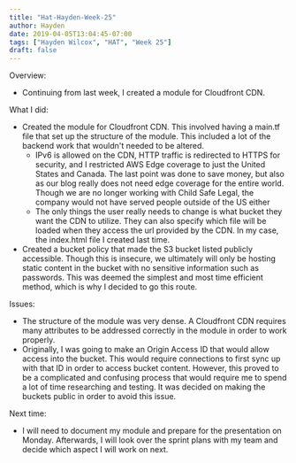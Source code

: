 ```yaml
---
title: "Hat-Hayden-Week-25"
author: Hayden
date: 2019-04-05T13:04:45-07:00
tags: ["Hayden Wilcox", "HAT", "Week 25"]
draft: false
---
```


Overview:
- Continuing from last week, I created a module for Cloudfront CDN.

What I did:
- Created the module for Cloudfront CDN. This involved having a main.tf file that set up the structure of the module. This included a lot of the backend work that wouldn't needed to be altered. 
   - IPv6 is allowed on the CDN, HTTP traffic is redirected to HTTPS for security, and I restricted AWS Edge coverage to just the United States and Canada. The last point was done to save money, but also as our blog really does not need edge coverage for the entire world. Though we are no longer working with Child Safe Legal, the company would not have served people outside of the US either
   - The only things the user really needs to change is what bucket they want the CDN to utilize. They can also specify which file will be loaded when they access the url provided by the CDN. In my case, the index.html file I created last time.
- Created a bucket policy that made the S3 bucket listed publicly accessible. Though this is insecure, we ultimately will only be hosting static content in the bucket with no sensitive information such as passwords. This was deemed the simplest and most time efficient method, which is why I decided to go this route.

Issues:
- The structure of the module was very dense. A Cloudfront CDN requires many attributes to be addressed correctly in the module in order to work properly.
- Originally, I was going to make an Origin Access ID that would allow access into the bucket. This would require connections to first sync up with that ID in order to access bucket content. However, this proved to be a complicated and confusing process that would require me to spend a lot of time researching and testing. It was decided on making the buckets public in order to avoid this issue.

Next time:
- I will need to document my module and prepare for the presentation on Monday. Afterwards, I will look over the sprint plans with my team and decide which aspect I will work on next.